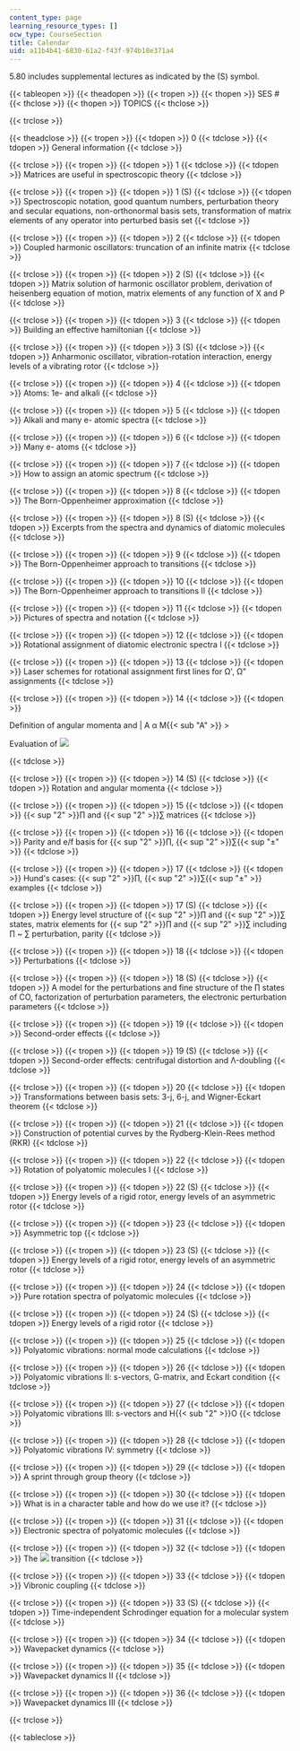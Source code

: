 ```yaml
---
content_type: page
learning_resource_types: []
ocw_type: CourseSection
title: Calendar
uid: a11b4b41-6830-61a2-f43f-974b18e371a4
---
```


5.80 includes supplemental lectures as indicated by the (S) symbol.

{{< tableopen >}}
{{< theadopen >}}
{{< tropen >}}
{{< thopen >}}
SES #
{{< thclose >}}
{{< thopen >}}
TOPICS
{{< thclose >}}

{{< trclose >}}

{{< theadclose >}}
{{< tropen >}}
{{< tdopen >}}
0
{{< tdclose >}}
{{< tdopen >}}
General information
{{< tdclose >}}

{{< trclose >}}
{{< tropen >}}
{{< tdopen >}}
1
{{< tdclose >}}
{{< tdopen >}}
Matrices are useful in spectroscopic theory
{{< tdclose >}}

{{< trclose >}}
{{< tropen >}}
{{< tdopen >}}
1 (S)
{{< tdclose >}}
{{< tdopen >}}
Spectroscopic notation, good quantum numbers, perturbation theory and secular equations, non-orthonormal basis sets, transformation of matrix elements of any operator into perturbed basis set
{{< tdclose >}}

{{< trclose >}}
{{< tropen >}}
{{< tdopen >}}
2
{{< tdclose >}}
{{< tdopen >}}
Coupled harmonic oscillators: truncation of an infinite matrix
{{< tdclose >}}

{{< trclose >}}
{{< tropen >}}
{{< tdopen >}}
2 (S)
{{< tdclose >}}
{{< tdopen >}}
Matrix solution of harmonic oscillator problem, derivation of heisenberg equation of motion, matrix elements of any function of X and P
{{< tdclose >}}

{{< trclose >}}
{{< tropen >}}
{{< tdopen >}}
3
{{< tdclose >}}
{{< tdopen >}}
Building an effective hamiltonian
{{< tdclose >}}

{{< trclose >}}
{{< tropen >}}
{{< tdopen >}}
3 (S)
{{< tdclose >}}
{{< tdopen >}}
Anharmonic oscillator, vibration-rotation interaction, energy levels of a vibrating rotor
{{< tdclose >}}

{{< trclose >}}
{{< tropen >}}
{{< tdopen >}}
4
{{< tdclose >}}
{{< tdopen >}}
Atoms: 1e- and alkali
{{< tdclose >}}

{{< trclose >}}
{{< tropen >}}
{{< tdopen >}}
5
{{< tdclose >}}
{{< tdopen >}}
Alkali and many e- atomic spectra
{{< tdclose >}}

{{< trclose >}}
{{< tropen >}}
{{< tdopen >}}
6
{{< tdclose >}}
{{< tdopen >}}
Many e- atoms
{{< tdclose >}}

{{< trclose >}}
{{< tropen >}}
{{< tdopen >}}
7
{{< tdclose >}}
{{< tdopen >}}
How to assign an atomic spectrum
{{< tdclose >}}

{{< trclose >}}
{{< tropen >}}
{{< tdopen >}}
8
{{< tdclose >}}
{{< tdopen >}}
The Born-Oppenheimer approximation
{{< tdclose >}}

{{< trclose >}}
{{< tropen >}}
{{< tdopen >}}
8 (S)
{{< tdclose >}}
{{< tdopen >}}
Excerpts from the spectra and dynamics of diatomic molecules
{{< tdclose >}}

{{< trclose >}}
{{< tropen >}}
{{< tdopen >}}
9
{{< tdclose >}}
{{< tdopen >}}
The Born-Oppenheimer approach to transitions
{{< tdclose >}}

{{< trclose >}}
{{< tropen >}}
{{< tdopen >}}
10
{{< tdclose >}}
{{< tdopen >}}
The Born-Oppenheimer approach to transitions II
{{< tdclose >}}

{{< trclose >}}
{{< tropen >}}
{{< tdopen >}}
11
{{< tdclose >}}
{{< tdopen >}}
Pictures of spectra and notation
{{< tdclose >}}

{{< trclose >}}
{{< tropen >}}
{{< tdopen >}}
12
{{< tdclose >}}
{{< tdopen >}}
Rotational assignment of diatomic electronic spectra I
{{< tdclose >}}

{{< trclose >}}
{{< tropen >}}
{{< tdopen >}}
13
{{< tdclose >}}
{{< tdopen >}}
Laser schemes for rotational assignment first lines for Ω', Ω" assignments
{{< tdclose >}}

{{< trclose >}}
{{< tropen >}}
{{< tdopen >}}
14
{{< tdclose >}}
{{< tdopen >}}


Definition of angular momenta and | A α M{{< sub "A" >}} >

Evaluation of ![](/courses/chemistry/5-80-small-molecule-spectroscopy-and-dynamics-fall-2008/calendar/lec14image.jpg)


{{< tdclose >}}

{{< trclose >}}
{{< tropen >}}
{{< tdopen >}}
14 (S)
{{< tdclose >}}
{{< tdopen >}}
Rotation and angular momenta
{{< tdclose >}}

{{< trclose >}}
{{< tropen >}}
{{< tdopen >}}
15
{{< tdclose >}}
{{< tdopen >}}
{{< sup "2" >}}∏ and {{< sup "2" >}}∑ matrices
{{< tdclose >}}

{{< trclose >}}
{{< tropen >}}
{{< tdopen >}}
16
{{< tdclose >}}
{{< tdopen >}}
Parity and e/f basis for {{< sup "2" >}}∏, {{< sup "2" >}}∑{{< sup "±" >}}
{{< tdclose >}}

{{< trclose >}}
{{< tropen >}}
{{< tdopen >}}
17
{{< tdclose >}}
{{< tdopen >}}
Hund's cases: {{< sup "2" >}}∏, {{< sup "2" >}}∑{{< sup "±" >}} examples
{{< tdclose >}}

{{< trclose >}}
{{< tropen >}}
{{< tdopen >}}
17 (S)
{{< tdclose >}}
{{< tdopen >}}
Energy level structure of {{< sup "2" >}}∏ and {{< sup "2" >}}∑ states, matrix elements for {{< sup "2" >}}∏ and {{< sup "2" >}}∑ including ∏ ~ ∑ perturbation, parity
{{< tdclose >}}

{{< trclose >}}
{{< tropen >}}
{{< tdopen >}}
18
{{< tdclose >}}
{{< tdopen >}}
Perturbations
{{< tdclose >}}

{{< trclose >}}
{{< tropen >}}
{{< tdopen >}}
18 (S)
{{< tdclose >}}
{{< tdopen >}}
A model for the perturbations and fine structure of the ∏ states of CO, factorization of perturbation parameters, the electronic perturbation parameters
{{< tdclose >}}

{{< trclose >}}
{{< tropen >}}
{{< tdopen >}}
19
{{< tdclose >}}
{{< tdopen >}}
Second-order effects
{{< tdclose >}}

{{< trclose >}}
{{< tropen >}}
{{< tdopen >}}
19 (S)
{{< tdclose >}}
{{< tdopen >}}
Second-order effects: centrifugal distortion and Λ-doubling
{{< tdclose >}}

{{< trclose >}}
{{< tropen >}}
{{< tdopen >}}
20
{{< tdclose >}}
{{< tdopen >}}
Transformations between basis sets: 3-j, 6-j, and Wigner-Eckart theorem
{{< tdclose >}}

{{< trclose >}}
{{< tropen >}}
{{< tdopen >}}
21
{{< tdclose >}}
{{< tdopen >}}
Construction of potential curves by the Rydberg-Klein-Rees method (RKR)
{{< tdclose >}}

{{< trclose >}}
{{< tropen >}}
{{< tdopen >}}
22
{{< tdclose >}}
{{< tdopen >}}
Rotation of polyatomic molecules I
{{< tdclose >}}

{{< trclose >}}
{{< tropen >}}
{{< tdopen >}}
22 (S)
{{< tdclose >}}
{{< tdopen >}}
Energy levels of a rigid rotor, energy levels of an asymmetric rotor
{{< tdclose >}}

{{< trclose >}}
{{< tropen >}}
{{< tdopen >}}
23
{{< tdclose >}}
{{< tdopen >}}
Asymmetric top
{{< tdclose >}}

{{< trclose >}}
{{< tropen >}}
{{< tdopen >}}
23 (S)
{{< tdclose >}}
{{< tdopen >}}
Energy levels of a rigid rotor, energy levels of an asymmetric rotor
{{< tdclose >}}

{{< trclose >}}
{{< tropen >}}
{{< tdopen >}}
24
{{< tdclose >}}
{{< tdopen >}}
Pure rotation spectra of polyatomic molecules
{{< tdclose >}}

{{< trclose >}}
{{< tropen >}}
{{< tdopen >}}
24 (S)
{{< tdclose >}}
{{< tdopen >}}
Energy levels of a rigid rotor
{{< tdclose >}}

{{< trclose >}}
{{< tropen >}}
{{< tdopen >}}
25
{{< tdclose >}}
{{< tdopen >}}
Polyatomic vibrations: normal mode calculations
{{< tdclose >}}

{{< trclose >}}
{{< tropen >}}
{{< tdopen >}}
26
{{< tdclose >}}
{{< tdopen >}}
Polyatomic vibrations II: s-vectors, G-matrix, and Eckart condition
{{< tdclose >}}

{{< trclose >}}
{{< tropen >}}
{{< tdopen >}}
27
{{< tdclose >}}
{{< tdopen >}}
Polyatomic vibrations III: s-vectors and H{{< sub "2" >}}O
{{< tdclose >}}

{{< trclose >}}
{{< tropen >}}
{{< tdopen >}}
28
{{< tdclose >}}
{{< tdopen >}}
Polyatomic vibrations IV: symmetry
{{< tdclose >}}

{{< trclose >}}
{{< tropen >}}
{{< tdopen >}}
29
{{< tdclose >}}
{{< tdopen >}}
A sprint through group theory
{{< tdclose >}}

{{< trclose >}}
{{< tropen >}}
{{< tdopen >}}
30
{{< tdclose >}}
{{< tdopen >}}
What is in a character table and how do we use it?
{{< tdclose >}}

{{< trclose >}}
{{< tropen >}}
{{< tdopen >}}
31
{{< tdclose >}}
{{< tdopen >}}
Electronic spectra of polyatomic molecules
{{< tdclose >}}

{{< trclose >}}
{{< tropen >}}
{{< tdopen >}}
32
{{< tdclose >}}
{{< tdopen >}}
The ![](/courses/chemistry/5-80-small-molecule-spectroscopy-and-dynamics-fall-2008/calendar/lec32image.jpg) transition
{{< tdclose >}}

{{< trclose >}}
{{< tropen >}}
{{< tdopen >}}
33
{{< tdclose >}}
{{< tdopen >}}
Vibronic coupling
{{< tdclose >}}

{{< trclose >}}
{{< tropen >}}
{{< tdopen >}}
33 (S)
{{< tdclose >}}
{{< tdopen >}}
Time-independent Schrodinger equation for a molecular system
{{< tdclose >}}

{{< trclose >}}
{{< tropen >}}
{{< tdopen >}}
34
{{< tdclose >}}
{{< tdopen >}}
Wavepacket dynamics
{{< tdclose >}}

{{< trclose >}}
{{< tropen >}}
{{< tdopen >}}
35
{{< tdclose >}}
{{< tdopen >}}
Wavepacket dynamics II
{{< tdclose >}}

{{< trclose >}}
{{< tropen >}}
{{< tdopen >}}
36
{{< tdclose >}}
{{< tdopen >}}
Wavepacket dynamics III
{{< tdclose >}}

{{< trclose >}}

{{< tableclose >}}